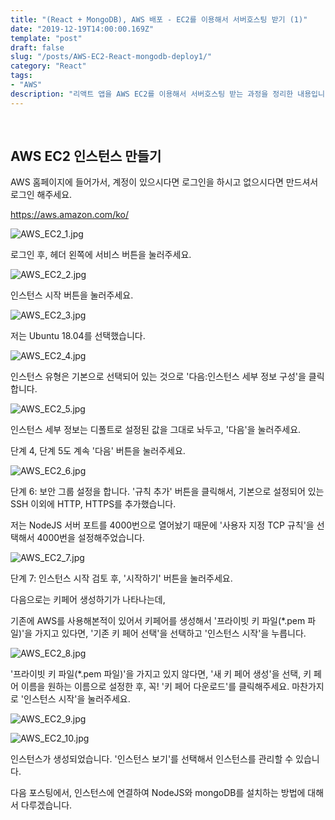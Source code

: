```yaml
---
title: "(React + MongoDB), AWS 배포 - EC2를 이용해서 서버호스팅 받기 (1)"
date: "2019-12-19T14:00:00.169Z"
template: "post"
draft: false
slug: "/posts/AWS-EC2-React-mongodb-deploy1/"
category: "React"
tags:
- "AWS"
description: "리액트 앱을 AWS EC2를 이용해서 서버호스팅 받는 과정을 정리한 내용입니다."
---
```


<br>

## AWS EC2 인스턴스 만들기

AWS 홈페이지에 들어가서, 계정이 있으시다면 로그인을 하시고 없으시다면 만드셔서 로그인 해주세요.

https://aws.amazon.com/ko/

![AWS_EC2_1.jpg](/media/AWS_EC2_1.jpg)  

로그인 후, 헤더 왼쪽에 서비스 버튼을 눌러주세요.

![AWS_EC2_2.jpg](/media/AWS_EC2_2.jpg)

인스턴스 시작 버튼을 눌러주세요.

![AWS_EC2_3.jpg](/media/AWS_EC2_3.jpg)

저는 Ubuntu 18.04를 선택했습니다.

![AWS_EC2_4.jpg](/media/AWS_EC2_4.jpg)

인스턴스 유형은 기본으로 선택되어 있는 것으로 '다음:인스턴스 세부 정보 구성'을 클릭합니다.

![AWS_EC2_5.jpg](/media/AWS_EC2_5.jpg)

인스턴스 세부 정보는 디폴트로 설정된 값을 그대로 놔두고, '다음'을 눌러주세요.

단계 4, 단계 5도 계속 '다음' 버튼을 눌러주세요.

![AWS_EC2_6.jpg](/media/AWS_EC2_6.jpg)

단계 6: 보안 그룹 설정을 합니다. '규칙 추가' 버튼을 클릭해서, 기본으로 설정되어 있는 SSH 이외에 HTTP, HTTPS를 추가했습니다.

저는 NodeJS 서버 포트를 4000번으로 열어놨기 때문에 '사용자 지정 TCP 규칙'을 선택해서 4000번을 설정해주었습니다.

![AWS_EC2_7.jpg](/media/AWS_EC2_7.jpg)

단계 7: 인스턴스 시작 검토 후, '시작하기' 버튼을 눌러주세요.

다음으로는 키페어 생성하기가 나타나는데,

기존에 AWS를 사용해본적이 있어서 키페어를 생성해서 '프라이빗 키 파일(\*.pem 파일)'을 가지고 있다면, '기존 키 페어 선택'을 선택하고 '인스턴스 시작'을 누릅니다.

![AWS_EC2_8.jpg](/media/AWS_EC2_8.jpg)

'프라이빗 키 파일(\*.pem 파일)'을 가지고 있지 않다면, '새 키 페어 생성'을 선택, 키 페어 이름을 원하는 이름으로 설정한 후, 꼭! '키 페어 다운로드'를 클릭해주세요. 마찬가지로 '인스턴스 시작'을 눌러주세요.

![AWS_EC2_9.jpg](/media/AWS_EC2_9.jpg)

![AWS_EC2_10.jpg](/media/AWS_EC2_10.jpg)

인스턴스가 생성되었습니다. '인스턴스 보기'를 선택해서 인스턴스를 관리할 수 있습니다.

다음 포스팅에서, 인스턴스에 연결하여 NodeJS와 mongoDB를 설치하는 방법에 대해서 다루겠습니다.
